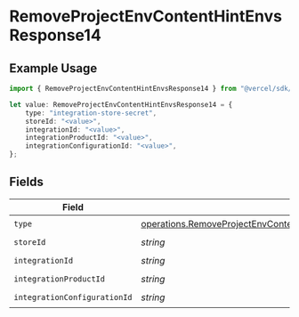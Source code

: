 # RemoveProjectEnvContentHintEnvsResponse14

## Example Usage

```typescript
import { RemoveProjectEnvContentHintEnvsResponse14 } from "@vercel/sdk/models/operations";

let value: RemoveProjectEnvContentHintEnvsResponse14 = {
    type: "integration-store-secret",
    storeId: "<value>",
    integrationId: "<value>",
    integrationProductId: "<value>",
    integrationConfigurationId: "<value>",
};
```

## Fields

| Field                                                                                                                                                                                              | Type                                                                                                                                                                                               | Required                                                                                                                                                                                           | Description                                                                                                                                                                                        |
| -------------------------------------------------------------------------------------------------------------------------------------------------------------------------------------------------- | -------------------------------------------------------------------------------------------------------------------------------------------------------------------------------------------------- | -------------------------------------------------------------------------------------------------------------------------------------------------------------------------------------------------- | -------------------------------------------------------------------------------------------------------------------------------------------------------------------------------------------------- |
| `type`                                                                                                                                                                                             | [operations.RemoveProjectEnvContentHintEnvsResponse200ApplicationJSONResponseBody314Type](../../models/operations/removeprojectenvcontenthintenvsresponse200applicationjsonresponsebody314type.md) | :heavy_check_mark:                                                                                                                                                                                 | N/A                                                                                                                                                                                                |
| `storeId`                                                                                                                                                                                          | *string*                                                                                                                                                                                           | :heavy_check_mark:                                                                                                                                                                                 | N/A                                                                                                                                                                                                |
| `integrationId`                                                                                                                                                                                    | *string*                                                                                                                                                                                           | :heavy_check_mark:                                                                                                                                                                                 | N/A                                                                                                                                                                                                |
| `integrationProductId`                                                                                                                                                                             | *string*                                                                                                                                                                                           | :heavy_check_mark:                                                                                                                                                                                 | N/A                                                                                                                                                                                                |
| `integrationConfigurationId`                                                                                                                                                                       | *string*                                                                                                                                                                                           | :heavy_check_mark:                                                                                                                                                                                 | N/A                                                                                                                                                                                                |